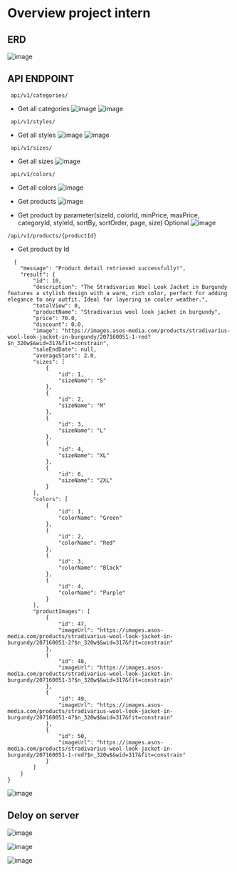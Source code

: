 # Overview project intern

## ERD
![image](https://github.com/user-attachments/assets/a87e950c-3a7e-4d22-aae1-6d526449219d)

## API ENDPOINT
```
 api/v1/categories/
```
- Get all categories
![image](https://github.com/user-attachments/assets/da65260f-f2f0-46e6-8d5b-cad4705e9232)
![image](https://github.com/user-attachments/assets/f37e4ede-0c67-49fa-9d95-a3b859cbd5f0)

```
 api/v1/styles/
```
- Get all styles
![image](https://github.com/user-attachments/assets/0e70c0d1-d93f-4e1d-a59b-7938f210cbb2)
![image](https://github.com/user-attachments/assets/765dc278-c238-4dc5-b240-9045512d05a8)

```
 api/v1/sizes/
```
- Get all sizes
![image](https://github.com/user-attachments/assets/602a6721-af6d-44cd-b024-7801ad068079)


```
 api/v1/colors/
```
- Get all colors
![image](https://github.com/user-attachments/assets/63361785-556a-43bf-af7a-4da0f4f19a53)

- Get products
![image](https://github.com/user-attachments/assets/8ee963eb-030d-4324-a809-57ca885b83c4)

- Get product by parameter(sizeId, colorId, minPrice, maxPrice, categoryId, styleId, sortBy, sortOrder, page, size) Optional
![image](https://github.com/user-attachments/assets/027db09d-4139-409a-95ac-58fb454a8c35)

```
/api/v1/products/{productId}
```
- Get product by Id

```
  {
    "message": "Product detail retrieved successfully!",
    "result": {
        "id": 10,
        "description": "The Stradivarius Wool Look Jacket in Burgundy features a stylish design with a warm, rich color, perfect for adding elegance to any outfit. Ideal for layering in cooler weather.",
        "totalView": 0,
        "productName": "Stradivarius wool look jacket in burgundy",
        "price": 70.0,
        "discount": 0.0,
        "image": "https://images.asos-media.com/products/stradivarius-wool-look-jacket-in-burgundy/207160051-1-red?$n_320w$&wid=317&fit=constrain",
        "saleEndDate": null,
        "averageStars": 2.0,
        "sizes": [
            {
                "id": 1,
                "sizeName": "S"
            },
            {
                "id": 2,
                "sizeName": "M"
            },
            {
                "id": 3,
                "sizeName": "L"
            },
            {
                "id": 4,
                "sizeName": "XL"
            },
            {
                "id": 6,
                "sizeName": "2XL"
            }
        ],
        "colors": [
            {
                "id": 1,
                "colorName": "Green"
            },
            {
                "id": 2,
                "colorName": "Red"
            },
            {
                "id": 3,
                "colorName": "Black"
            },
            {
                "id": 4,
                "colorName": "Purple"
            }
        ],
        "productImages": [
            {
                "id": 47,
                "imageUrl": "https://images.asos-media.com/products/stradivarius-wool-look-jacket-in-burgundy/207160051-2?$n_320w$&wid=317&fit=constrain"
            },
            {
                "id": 48,
                "imageUrl": "https://images.asos-media.com/products/stradivarius-wool-look-jacket-in-burgundy/207160051-3?$n_320w$&wid=317&fit=constrain"
            },
            {
                "id": 49,
                "imageUrl": "https://images.asos-media.com/products/stradivarius-wool-look-jacket-in-burgundy/207160051-4?$n_320w$&wid=317&fit=constrain"
            },
            {
                "id": 50,
                "imageUrl": "https://images.asos-media.com/products/stradivarius-wool-look-jacket-in-burgundy/207160051-1-red?$n_320w$&wid=317&fit=constrain"
            }
        ]
    }
}
```
![image](https://github.com/user-attachments/assets/2bdfbe9c-f64b-4245-ba7f-2967445c54b1)
## Deloy on server 
![image](https://github.com/user-attachments/assets/cb1ffdf2-4e03-4bfa-8131-6808507b35af)

![image](https://github.com/user-attachments/assets/739046f2-653a-40fe-a21a-221647adc894)

![image](https://github.com/user-attachments/assets/21db6681-c4e8-46f0-be7f-8e1d2b6037d0)



